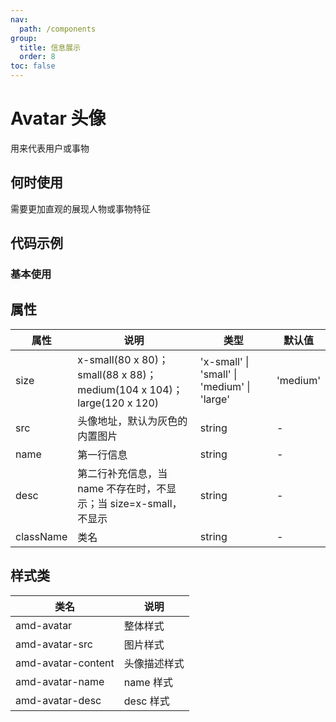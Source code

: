 ```yaml
---
nav:
  path: /components
group:
  title: 信息展示
  order: 8
toc: false
---
```


# Avatar 头像
用来代表用户或事物
## 何时使用
需要更加直观的展现人物或事物特征

## 代码示例
### 基本使用

<code src="../../demo/pages/Avatar"></code>




## 属性

| 属性 | 说明   | 类型| 默认值 |
| --- | --- | --- | --- |
| size | x-small(80 x 80)；small(88 x 88)；medium(104 x 104)；large(120 x 120) | 'x-small' &verbar; 'small' &verbar; 'medium' &verbar; 'large'  | 'medium' |
| src | 头像地址，默认为灰色的内置图片 | string | - |
| name |  第一行信息 | string | - | 
| desc |  第二行补充信息，当 name 不存在时，不显示；当 size=x-small，不显示  | string | - |
| className | 类名  | string | - | 

## 样式类
| 类名 | 说明 |
| -----|-----|
| amd-avatar | 整体样式 |
| amd-avatar-src | 图片样式 |
| amd-avatar-content | 头像描述样式 |
| amd-avatar-name | name 样式 |
| amd-avatar-desc | desc 样式 |